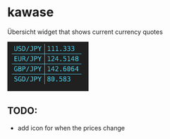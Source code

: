 # kawase
Übersicht widget that shows current currency quotes

![alt text](screenshot.png "Kawase")


## TODO:
- add icon for when the prices change
